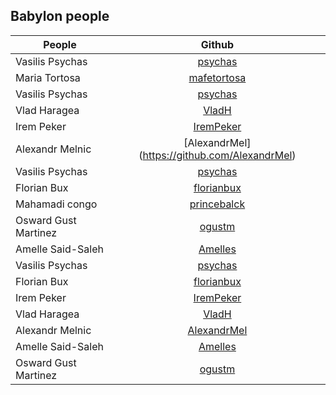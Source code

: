## Babylon people

| People        | Github        |
| ------------- |:-------------:| 
| Vasilis Psychas | [psychas](https://github.com/psychas/)
| Maria Tortosa | [mafetortosa](https://github.com/mafetortosa/)
| Vasilis Psychas | [psychas](https://github.com/psychas/)
| Vlad Haragea | [VladH](https://github.com/vladharagea)
| Irem Peker | [IremPeker](https://github.com/psychas/)
| Alexandr Melnic | [AlexandrMel] (https://github.com/AlexandrMel)
| Vasilis Psychas | [psychas](https://github.com/psychas/)
| Florian Bux | [florianbux](https://github.com/florianbux/)
| Mahamadi congo| [princebalck](https://github.com/princeblack/)
| Osward Gust Martinez | [ogustm](https://github.com/ogustm/)
| Amelle Said-Saleh | [Amelles](https://github.com/Amelles/)
| Vasilis Psychas | [psychas](https://github.com/psychas/)|
| Florian Bux | [florianbux](https://github.com/florianbux/)|
| Irem Peker | [IremPeker](https://github.com/psychas/)|
| Vlad Haragea | [VladH](https://github.com/vladharagea) |
| Alexandr Melnic | [AlexandrMel](https://github.com/AlexandrMel) |
| Amelle Said-Saleh | [Amelles](https://github.com/Amelles/) |
| Osward Gust Martinez | [ogustm](https://github.com/ogustm/) |

